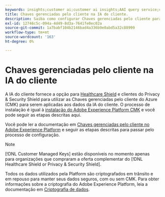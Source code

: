 ```yaml
---
keywords: insights;customer ai;customer ai insights;AAI query service;customer ai queries;customer ai scores; customer managed keys in CAI
title: Chaves gerenciadas pelo cliente na IA do cliente.
description: Saiba como configurar Chaves gerenciadas pelo cliente para a IA do cliente.
exl-id: 12746c5c-094a-4d49-8d3a-7641fe0ec02a
source-git-commit: 1a7babf104b2146bad4a336b9e0abd5a32c88999
workflow-type: tm+mt
source-wordcount: '163'
ht-degree: 0%

---
```


# Chaves gerenciadas pelo cliente na IA do cliente

A IA do cliente fornece a opção para [Healthcare Shield](https://www.adobe.com/trust/compliance/hipaa-ready.html) e clientes do Privacy &amp; Security Shield para utilizar as Chaves gerenciadas pelo cliente do Azure (CMK) para serem aplicadas aos dados da IA do cliente. O processo de instalação é igual à [instalação do Adobe Experience Platform CMK](../../../landing/governance-privacy-security/customer-managed-keys/overview.md) e você pode seguir as etapas descritas aqui.

Você pode ler a documentação em [Chaves gerenciadas pelo cliente no Adobe Experience Platform](../../../landing/governance-privacy-security/encryption.md) e seguir as etapas descritas para passar pelo processo de configuração.

>[!NOTE]
>
>[!DNL Customer Managed Keys] estão disponíveis no momento apenas para organizações que compraram a oferta complementar do [!DNL Healthcare Shield or Privacy & Security Shield].

Todos os dados utilizados pela Platform são criptografados em trânsito e em repouso para manter seus dados seguros, com ou sem CMK. Para obter informações sobre a criptografia do Adobe Experience Platform, leia a documentação em [Criptografia de dados](../../../landing/governance-privacy-security/encryption.md).
